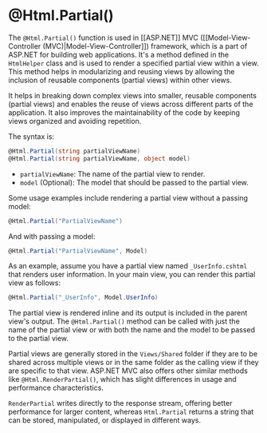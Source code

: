 # @Html.Partial()

The `@Html.Partial()` function is used in [[ASP.NET]] MVC ([[Model-View-Controller (MVC)|Model-View-Controller]]) framework, which is a part of ASP.NET for building web applications. It's a method defined in the `HtmlHelper` class and is used to render a specified partial view within a view. This method helps in modularizing and reusing views by allowing the inclusion of reusable components (partial views) within other views.

It helps in breaking down complex views into smaller, reusable components (partial views) and enables the reuse of views across different parts of the application. It also improves the maintainability of the code by keeping views organized and avoiding repetition.

The syntax is:

```cs
@Html.Partial(string partialViewName)
@Html.Partial(string partialViewName, object model)
```

- `partialViewName`: The name of the partial view to render.
- `model` (Optional): The model that should be passed to the partial view.

Some usage examples include rendering a partial view without a passing model:

```cs
@Html.Partial("PartialViewName")
```

And with passing a model:

```cs
@Html.Partial("PartialViewName", Model)
```

As an example, assume you have a partial view named `_UserInfo.cshtml` that renders user information. In your main view, you can render this partial view as follows:

```cs
@Html.Partial("_UserInfo", Model.UserInfo)
```

The partial view is rendered inline and its output is included in the parent view's output. The `@Html.Partial()` method can be called with just the name of the partial view or with both the name and the model to be passed to the partial view.

Partial views are generally stored in the `Views/Shared` folder if they are to be shared across multiple views or in the same folder as the calling view if they are specific to that view. ASP.NET MVC also offers other similar methods like `@Html.RenderPartial()`, which has slight differences in usage and performance characteristics. 

`RenderPartial` writes directly to the response stream, offering better performance for larger content, whereas `Html.Partial` returns a string that can be stored, manipulated, or displayed in different ways.